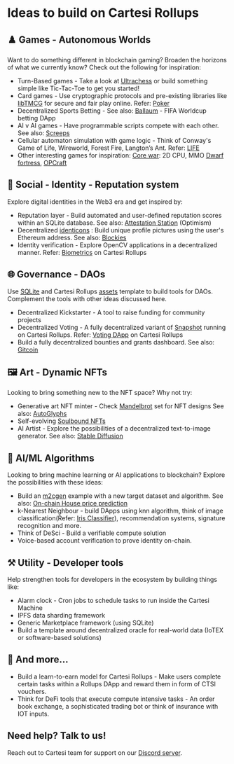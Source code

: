 # Ideas to build on Cartesi Rollups

## ♟️ Games - Autonomous Worlds
Want to do something different in blockchain gaming? Broaden the horizons of what we currently know? Check out the following for inspiration:
- Turn-Based games - Take a look at  [Ultrachess](https://github.com/Ultrachess/app)  or build something simple like Tic-Tac-Toe to get you started!
- Card games - Use cryptographic protocols and pre-existing libraries like [libTMCG](https://www.nongnu.org/libtmcg/) for secure and fair play online. Refer: [Poker](https://github.com/cartesi/poker) 
- Decentralized Sports Betting - See also: [Ballaum](https://github.com/tuler/ballaum) - FIFA Worldcup betting DApp
- AI v AI games - Have programmable scripts compete with each other. See also: [Screeps](https://screeps.com/)  
- Cellular automaton simulation with game logic - Think of Conway's Game of Life, Wireworld, Forest Fire, Langton’s Ant. Refer: [LIFE](https://ethglobal.com/showcase/life-81m99)
- Other interesting games for inspiration: [Core war](https://en.wikipedia.org/wiki/Core_War): 2D CPU, MMO [Dwarf fortress](https://store.steampowered.com/app/975370/Dwarf_Fortress/), [OPCraft](https://dev.optimism.io/opcraft-autonomous-world/)

## 👤 Social - Identity - Reputation system
Explore digital identities in the Web3 era and get inspired by: 
- Reputation layer - Build automated and user-defined reputation scores within an SQLite database. See also: [Attestation Station](https://community.optimism.io/docs/governance/attestation-station/#) (Optimism) 
- Decentralized [identicons](https://en.wikipedia.org/wiki/Identicon) : Build unique profile pictures using the user's Ethereum address. See also: [Blockies](https://github.com/ethereum/blockies) 
- Identity verification - Explore OpenCV applications in a decentralized manner. Refer: [Biometrics](https://github.com/souzavinny/rollups-examples/tree/dev/biometrics) on Cartesi Rollups 

## 🌐 Governance - DAOs
Use [SQLite](https://github.com/cartesi/rollups-examples/tree/main/sqlite) and Cartesi Rollups [assets](https://github.com/cartesi/rollups-examples/tree/main/erc20) template to build tools for DAOs. Complement the tools with other ideas discussed here.
- Decentralized Kickstarter - A tool to raise funding for community projects
- Decentralized Voting - A fully decentralized variant of [Snapshot](https://snapshot.org/#/) running on Cartesi Rollups. Refer: [Voting DApp](https://github.com/Sotatek-ManhNguyen3/cartesi_voting_system/tree/feature/profiles) on Cartesi Rollups
- Build a fully decentralized bounties and grants dashboard. See also: [Gitcoin](https://gitcoin.co/) 

## 🖼️ Art - Dynamic NFTs
Looking to bring something new to the NFT space? Why not try:
- Generative art NFT minter - Check [Mandelbrot](https://ethglobal.com/showcase/frmandy-v1gr8) set for NFT designs See also: [AutoGlyphs](https://www.larvalabs.com/autoglyphs) 
- Self-evolving [Soulbound NFTs](https://vitalik.ca/general/2022/01/26/soulbound.html) 
- AI Artist - Explore the possibilities of a decentralized text-to-image generator. See also: [Stable Diffusion](https://huggingface.co/spaces/stabilityai/stable-diffusion)

## 🤖 AI/ML Algorithms
Looking to bring machine learning or AI applications to blockchain? Explore the possibilities with these ideas:
- Build an [m2cgen](https://github.com/cartesi/rollups-examples/tree/main/m2cgen#changing-the-application) example with a new target dataset and algorithm. See also: [On-chain House price prediction](https://devfolio.co/projects/ghar-on-chain-a6ce)  
- k-Nearest Neighbour - build DApps using knn algorithm, think of image classification(Refer: [Iris Classifier](https://github.com/cartesi/rollups-examples/tree/main/knn)), recommendation systems, signature recognition and more.
- Think of DeSci - Build a verifiable compute solution
- Voice-based account verification to prove identity on-chain.

## ⚒️ Utility - Developer tools
Help strengthen tools for developers in the ecosystem by building things like:
- Alarm clock - Cron jobs to schedule tasks to run inside the Cartesi Machine
- IPFS data sharding framework
- Generic Marketplace framework (using SQLite)
- Build a template around decentralized oracle for real-world data (IoTEX or software-based solutions)

## 👀 And more...  
- Build a learn-to-earn model for Cartesi Rollups - Make users complete certain tasks within a Rollups DApp and reward them in form of CTSI vouchers. 
- Think for DeFi tools that execute compute intensive tasks - An order book exchange, a sophisticated trading bot or think of insurance with IOT inputs.

## Need help? Talk to us!
Reach out to Cartesi team for support on our [Discord server](https://discord.gg/guBs8XCgeg).
